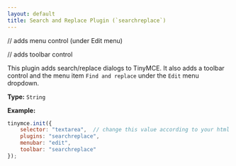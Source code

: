 ```yaml
---
layout: default
title: Search and Replace Plugin (`searchreplace`)
---
```


// adds menu control (under Edit menu)

// adds toolbar control

This plugin adds search/replace dialogs to TinyMCE. It also adds a toolbar control and the menu item `Find and replace` under the `Edit` menu dropdown.

**Type:** `String`

**Example:**

```js
tinymce.init({
    selector: "textarea",  // change this value according to your html
    plugins: "searchreplace",
    menubar: "edit",
    toolbar: "searchreplace"
});
```
